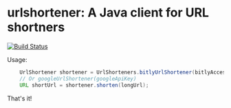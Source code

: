 urlshortener: A Java client for URL shortners
=============================================

[![Build Status](https://travis-ci.org/maginatics/urlshortener.png)](https://travis-ci.org/maginatics/urlshortener)

Usage:

```java
    UrlShortener shortener = UrlShorteners.bitlyUrlShortener(bitlyAccessToken);
    // Or googleUrlShortener(googleApiKey)
    URL shortUrl = shortener.shorten(longUrl);
```

That's it!
